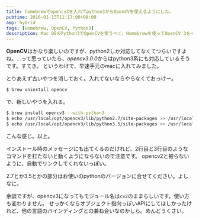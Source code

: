 ```yaml
---
title: homebrewでopencv3を入れてpython3からOpenCVを使えるようにした。
pubtime: 2016-01-15T11:17:00+09:00
amp: hybrid
tags: [Homebrew, OpenCV, Python3]
description: Mac OSのPython3でOpenCVを使うべく、Homebrewを使ってOpenCV 3をインストールしました。若干いつもと違うコマンドを打つ必要があるようです。
---
```


**OpenCV**はかなり楽しいのですが、python2しか対応してなくてつらいですよね。…って思っていたら、*opencv3.0.0*からはpython3系にも対応しているそうです。すてき。
というわけで、早速手元のmacに入れてみました。

とりあえず古いやつを消しておく。入れてないならやらなくておっけー。
``` bash
$ brew uninstall opencv
```

で、新しいやつを入れる。
``` bash
$ brew install opencv3 --with-python3
$ echo /usr/local/opt/opencv3/lib/python2.7/site-packages >> /usr/local/lib/python2.7/site-packages/opencv3.pth
$ echo /usr/local/opt/opencv3/lib/python3.5/site-packages >> /usr/local/lib/python3.5/site-packages/opencv3.pth
```
こんな感じ。以上。

インストール時のメッセージにも出てくるのだけれど、2行目と3行目のようなコマンドを打たないと動くようにならないので注意です。
opencv2と被らないように、自動でリンクしてくれないっぽい。

2.7とか3.5とかの部分はお使いのpythonのバージョンに合せてください。よしなに。

余談ですが、opencv3になってもモジュール名は`cv2`のままらしいです。使い方も変わりません。
せっかくならオブジェクト指向っぽいAPIにしてほしかったけれど、他の言語のバインディングとの兼ね合いなのかしら。めんどうくさい。
